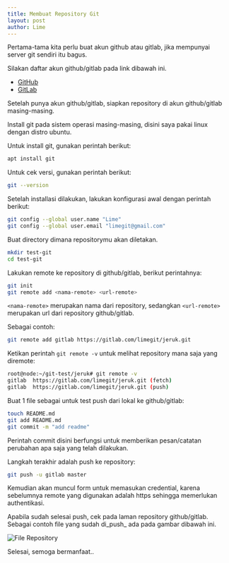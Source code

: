 ```yaml
---
title: Membuat Repository Git
layout: post
author: Lime
---
```


Pertama-tama kita perlu buat akun github atau gitlab, jika mempunyai server git sendiri itu bagus.

Silakan daftar akun github/gitlab pada link dibawah ini.

- [GitHub](https://github.com/join)
- [GitLab](https://gitlab.com/users/sign_up)

Setelah punya akun github/gitlab, siapkan repository di akun github/gitlab masing-masing.

Install git pada sistem operasi masing-masing, disini saya pakai linux dengan distro ubuntu.

Untuk install git, gunakan perintah berikut:

```bash
apt install git
```

Untuk cek versi, gunakan perintah berikut:

```bash
git --version
```

Setelah installasi dilakukan, lakukan konfigurasi awal dengan perintah berikut:

```bash
git config --global user.name "Lime"
git config --global user.email "limegit@gmail.com"
```

Buat directory dimana repositorymu akan diletakan.

```bash
mkdir test-git
cd test-git
```

Lakukan remote ke repository di github/gitlab, berikut perintahnya:

```bash
git init
git remote add <nama-remote> <url-remote>
```
`<nama-remote>` merupakan nama dari repository, sedangkan `<url-remote>` merupakan url dari repository github/gitlab.

Sebagai contoh:

```bash
git remote add gitlab https://gitlab.com/limegit/jeruk.git
```

Ketikan perintah `git remote -v` untuk melihat repository mana saja yang diremote:

```bash
root@node:~/git-test/jeruk# git remote -v
gitlab  https://gitlab.com/limegit/jeruk.git (fetch)
gitlab  https://gitlab.com/limegit/jeruk.git (push)
```

Buat 1 file sebagai untuk test push dari lokal ke github/gitlab:

```bash
touch README.md
git add README.md
git commit -m "add readme"
```

Perintah commit disini berfungsi untuk memberikan pesan/catatan perubahan apa saja yang telah dilakukan.

Langkah terakhir adalah push ke repository:

```bash
git push -u gitlab master
```

Kemudian akan muncul form untuk memasukan credential, karena sebelumnya remote yang digunakan adalah https sehingga memerlukan authentikasi.

Apabila sudah selesai push, cek pada laman repository github/gitlab. Sebagai contoh file yang sudah di_push_ ada pada gambar dibawah ini.

![File Repository](https://i.imgur.com/EP7bwya.png)

Selesai, semoga bermanfaat..